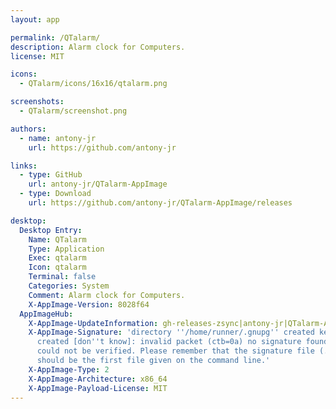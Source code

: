 ```yaml
---
layout: app

permalink: /QTalarm/
description: Alarm clock for Computers.
license: MIT

icons:
  - QTalarm/icons/16x16/qtalarm.png

screenshots:
  - QTalarm/screenshot.png

authors:
  - name: antony-jr
    url: https://github.com/antony-jr

links:
  - type: GitHub
    url: antony-jr/QTalarm-AppImage
  - type: Download
    url: https://github.com/antony-jr/QTalarm-AppImage/releases

desktop:
  Desktop Entry:
    Name: QTalarm
    Type: Application
    Exec: qtalarm
    Icon: qtalarm
    Terminal: false
    Categories: System
    Comment: Alarm clock for Computers.
    X-AppImage-Version: 8028f64
  AppImageHub:
    X-AppImage-UpdateInformation: gh-releases-zsync|antony-jr|QTalarm-AppImage|continuous|QTalarm*-x86_64.AppImage.zsync
    X-AppImage-Signature: 'directory ''/home/runner/.gnupg'' created keybox ''/home/runner/.gnupg/pubring.kbx''
      created [don''t know]: invalid packet (ctb=0a) no signature found the signature
      could not be verified. Please remember that the signature file (.sig or .asc)
      should be the first file given on the command line.'
    X-AppImage-Type: 2
    X-AppImage-Architecture: x86_64
    X-AppImage-Payload-License: MIT
---
```

